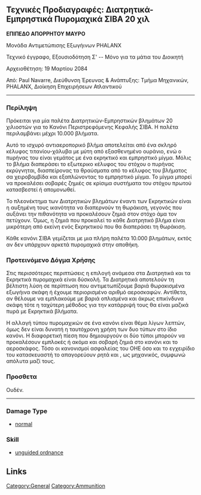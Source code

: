 ## Τεχνικές Προδιαγραφές: Διατρητικά-Εμπρηστικά Πυρομαχικά ΣΙΒΑ 20 χιλ

**ΕΠΙΠΕΔΟ ΑΠΟΡΡΗΤΟΥ ΜΑΥΡΟ**

Μονάδα Αντιμετώπισης Εξωγήινων PHALANX

Τεχνικό έγγραφο, Εξουσιοδότηση Σ' -- Μόνο για τα μάτια του Διοικητή

Αρχειοθέτηση: 19 Μαρτίου 2084

Από: Paul Navarre, Διεύθυνση Έρευνας & Ανάπτυξης: Τμήμα Μηχανικών,
PHALANX, Διοίκηση Επιχειρήσεων Ατλαντικού

------------------------------------------------------------------------

### Περίληψη

Πρόκειται για μία παλέτα Διατρητικών-Εμπρηστικών βλημάτων 20 χιλιοστών
για το Κανόνι Περιστρεφόμενης Κεφαλής ΣΙΒΑ. Η παλέτα περιλαμβάνει μέχρι
10.000 βλήματα.

Αυτό το ισχυρό αντιαεροπορικό βλήμα αποτελείται από ένα σκληρό κέλυφος
τιτανίου-χάλυβα με μύτη από εξασθενημένο ουράνιο, ενώ ο πυρήνας του
είναι γεμάτος με ένα εκρηκτικό και εμπρηστικό μίγμα. Μόλις το βλήμα
διαπεράσει το εξωτερικο κέλυφος του στόχου ο πυρήνας εκρύγνηται,
διασπείρονας τα θραύσματα από το κέλυφος του βλήματος σα χειροβομβίδα
και εξαπλώνοντας το εμπρηστικό μίγμα. Το μίγμα μπορεί να προκαλέσει
σοβαρές ζημιές σε κρίσιμα συστήματα του στόχου πρωτού κατασβεστεί ή
απομονωθεί.

Το πλεονέκτημα των Διατρητικών βλημάτων έναντι των Εκρηκτικών είναι η
αυξημένη τους ικανότητα να διαπερνούν τη θωράκιση, γεγονός που αυξάνει
την πιθανότητα να προκαλέσουν ζημιά στον στόχο άμα τον πετύχουν. Όμως, η
ζημιά που προκαλεί το κάθε Διατρητικό βλήμα είναι μικρότερη από εκείνη
ενός Εκρηκτικού που θα διαπεράσει τη θωράκιση.

Κάθε κανόνι ΣΙΒΑ γεμίζεται με μια πλήρη παλέτα 10.000 βλημάτων, εκτός αν
δεν υπάρχουν αρκετά πυρομαχικά στην αποθήκη.

### Προτεινόμενο Δόγμα Χρήσης

Στις περισσότερες περιπτώσεις η επιλογή ανάμεσα στα Διατρητικά και τα
Εκρηκτικά πυρομαχικά είναι δύσκολή. Τα Διατρητικά αποτελούν τη βέλτιστη
λύση σε περίπτωση που αντιμετωπίζουμε βαριά θωρακισμένα εξωγήινα σκάφη ή
έχουμε περιορισμένο αριθμό αεροσκαφών. Αντίθετα, αν θέλουμε να
εμπλακούμε με βαριά οπλισμένα και άκρως επικίνδυνα σκάφη τότε η ταχύτερη
μέθοδος για την κατάρριψή τους θα είναι μαζικά πυρά με Εκρηκτικά
βλήματα.

Η αλλαγή τύπου πυρομαχικών σε ένα κανόνι είναι θέμα λίγων λεπτών, όμως
δεν είναι δυνατή η ταυτόχρονη χρήση των δυο τύπων στο ίδιο κανόνι. Η
διαφορετική πίεση που δημιουργούν οι δύο τύποι μπορούν να προκαλέσουν
εμπλοκές ή ακόμα και σοβαρή ζημιά στο κανόνι και το αεροσκάφος. Τόσο οι
κανονισμοί ασφαλείας του ΟΗΕ όσο και το εγχειρίδιο του κατασκευαστή το
απαγορεύουν ρητά και , ως μηχανικός, συμφωνώ απόλυτα μαζί τους.

### Προσθετα

Ουδέν.

------------------------------------------------------------------------

### Damage Type

- [normal](Damage/normal "wikilink")

### Skill

- [unguided ordnance](Skills/unguided "wikilink")

## Links

[Category:General](Category:General "wikilink")
[Category:Ammunition](Category:Ammunition "wikilink")